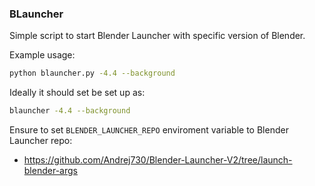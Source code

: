 ### BLauncher

Simple script to start Blender Launcher with specific version of Blender.

Example usage:
```sh
python blauncher.py -4.4 --background
```

Ideally it should set be set up as:
```sh
blauncher -4.4 --background
```

Ensure to set `BLENDER_LAUNCHER_REPO` enviroment variable to Blender Launcher repo:
- https://github.com/Andrej730/Blender-Launcher-V2/tree/launch-blender-args
